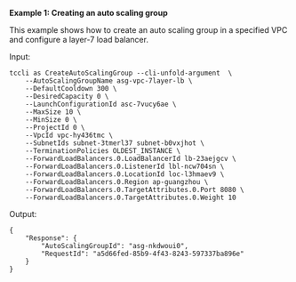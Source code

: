 **Example 1: Creating an auto scaling group**

This example shows how to create an auto scaling group in a specified VPC and configure a layer-7 load balancer.

Input: 

```
tccli as CreateAutoScalingGroup --cli-unfold-argument  \
    --AutoScalingGroupName asg-vpc-7layer-lb \
    --DefaultCooldown 300 \
    --DesiredCapacity 0 \
    --LaunchConfigurationId asc-7vucy6ae \
    --MaxSize 10 \
    --MinSize 0 \
    --ProjectId 0 \
    --VpcId vpc-hy436tmc \
    --SubnetIds subnet-3tmerl37 subnet-b0vxjhot \
    --TerminationPolicies OLDEST_INSTANCE \
    --ForwardLoadBalancers.0.LoadBalancerId lb-23aejgcv \
    --ForwardLoadBalancers.0.ListenerId lbl-ncw704sn \
    --ForwardLoadBalancers.0.LocationId loc-l3hmaev9 \
    --ForwardLoadBalancers.0.Region ap-guangzhou \
    --ForwardLoadBalancers.0.TargetAttributes.0.Port 8080 \
    --ForwardLoadBalancers.0.TargetAttributes.0.Weight 10
```

Output: 
```
{
    "Response": {
        "AutoScalingGroupId": "asg-nkdwoui0",
        "RequestId": "a5d66fed-85b9-4f43-8243-597337ba896e"
    }
}
```

